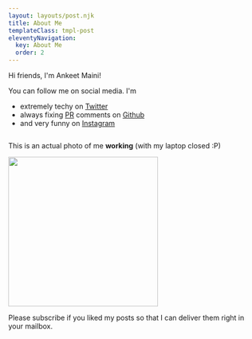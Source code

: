```yaml
---
layout: layouts/post.njk
title: About Me
templateClass: tmpl-post
eleventyNavigation:
  key: About Me
  order: 2
---
```


Hi friends, I'm Ankeet Maini!

You can follow me on social media. I'm 
- extremely techy on [Twitter](https://twitter.com/ankeetmaini)
- always fixing [PR](https://twitter.com/ankeetmaini/status/1285994292666871814) comments on [Github](https://github.com/ankeetmaini/)
- and very funny on [Instagram](https://www.instagram.com/ankeetmaini/)

<div class="warning" style="display: inline-block">

This is an actual photo of me **working** (with my laptop closed :P)

<img src="https://instagram.fblr1-3.fna.fbcdn.net/v/t51.2885-15/sh0.08/e35/p640x640/88162524_3204996546198141_8798735926738611070_n.jpg?_nc_ht=instagram.fblr1-3.fna.fbcdn.net&_nc_cat=109&_nc_ohc=rltA7yoKGcoAX9pm3xm&_nc_tp=25&oh=b17e261f5dccc76c1180b1457f59c630&oe=5FAFAF54" width="300px">
</div>

Please subscribe if you liked my posts so that I can deliver them right in your mailbox.